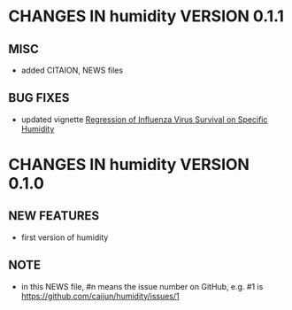 # CHANGES IN humidity VERSION 0.1.1

## MISC

- added CITAION, NEWS files

## BUG FIXES

- updated vignette [Regression of Influenza Virus Survival on Specific Humidity](https://cran.r-project.org/web/packages/humidity/vignettes/ivs-sh.html)


# CHANGES IN humidity VERSION 0.1.0

## NEW FEATURES

- first version of humidity

## NOTE

- in this NEWS file, #n means the issue number on GitHub, e.g. #1 is https://github.com/caijun/humidity/issues/1

